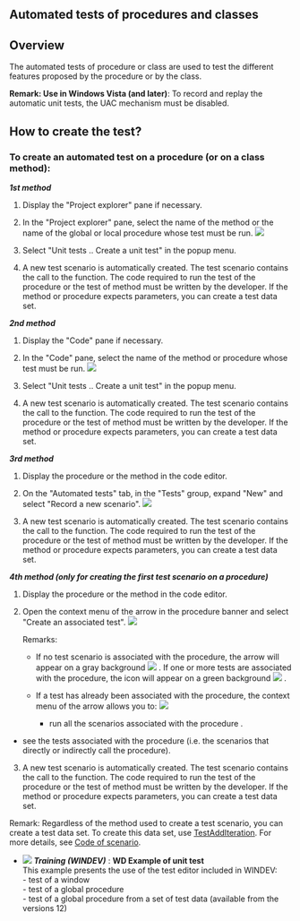 


## Automated tests of procedures and classes
			



<a name="NOTE1"></a>
<a name="NOTE1_1"></a>


## Overview
<a name="overview_ELTTEXTE000134"></a>
The automated tests of procedure or class are used to test the different features proposed by the procedure or by the class.

**Remark: Use in Windows Vista (and later)**: To record and replay the automatic unit tests, the UAC mechanism must be disabled.

<a name="NOTE2"></a>
<a name="NOTE2_1"></a>


## How to create the test?
<a name="how_create_the_test_ELTTEXTE000158"></a>


### To create an automated test on a procedure (or on a class method):
<a name="create_automated_test_procedure_class_method_ELTPARAGRAPHE000020"></a>

***1st method***

1. Display the "Project explorer" pane if necessary.

2. In the "Project explorer" pane, select the name of the method or the name of the global or local procedure whose test must be run. 
![](https://doc.pcsoft.fr/en-US/images/image.awp?langid=3&name=Test_auto_proc%20-%20HC%20N%B0001.gif)


3. Select "Unit tests .. Create a unit test" in the popup menu.

4. A new test scenario is automatically created. The test scenario contains the call to the function. The code required to run the test of the procedure or the test of method must be written by the developer. If the method or procedure expects parameters, you can create a test data set.




***2nd method***

1. Display the "Code" pane if necessary.

2. In the "Code" pane, select the name of the method or procedure whose test must be run.
![](https://doc.pcsoft.fr/en-US/images/image.awp?langid=3&name=Test_auto_proc%20-%20HC%20N%B0002.gif)


3. Select "Unit tests .. Create a unit test" in the popup menu.

4. A new test scenario is automatically created. The test scenario contains the call to the function. The code required to run the test of the procedure or the test of method must be written by the developer. If the method or procedure expects parameters, you can create a test data set.




***3rd method***

1. Display the procedure or the method in the code editor.

2. On the "Automated tests" tab, in the "Tests" group, expand "New" and select "Record a new scenario".
![](https://doc.pcsoft.fr/en-US/images/image.awp?langid=3&name=Test_auto_proc%20-%20HC%20N%B0003.gif)


3. A new test scenario is automatically created. The test scenario contains the call to the function. The code required to run the test of the procedure or the test of method must be written by the developer. If the method or procedure expects parameters, you can create a test data set.




***4th method (only for creating the first test scenario on a procedure)***

1. Display the procedure or the method in the code editor.

2. Open the context menu of the arrow in the procedure banner and select "Create an associated test". 
![](https://doc.pcsoft.fr/en-US/images/image.awp?langid=3&name=Test_auto_proc%20-%20HC%20N%B0005.gif)

	Remarks:

	- If no test scenario is associated with the procedure, the arrow will appear on a gray background 
![](https://doc.pcsoft.fr/en-US/images/image.awp?langid=3&name=Test_auto_proc%20-%20HC%20N%B0004.gif)
. If one or more tests are associated with the procedure, the icon will appear on a green background 
![](https://doc.pcsoft.fr/en-US/images/image.awp?langid=3&name=Test_auto_proc%20-%20HC%20N%B0006.gif)
. 

	- If a test has already been associated with the procedure, the context menu of the arrow allows you to: 
![](https://doc.pcsoft.fr/en-US/images/image.awp?langid=3&name=Test_auto_proc%20-%20HC%20N%B0007.gif)


		- run all the scenarios associated with the procedure . 

- see the tests associated with the procedure (i.e. the scenarios that directly or indirectly call the procedure).   

3. A new test scenario is automatically created. The test scenario contains the call to the function. The code required to run the test of the procedure or the test of method must be written by the developer. If the method or procedure expects parameters, you can create a test data set.




Remark: Regardless of the method used to create a test scenario, you can create a test data set. To create this data set, use [TestAddIteration](../WDLang1/1000017015.md). For more details, see [Code of scenario](../Editeurs/2019033.md).


- ![](https://doc.pcsoft.fr/en-US/images/image.awp?langid=3&name=WDExampleofunittest.gif) ***Training (WINDEV)*** : **WD Example of unit test** <br>This example presents the use of the test editor included in WINDEV:<br>- test of a window<br>- test of a global procedure<br>- test of a global procedure from a set of test data (available from the versions 12)


